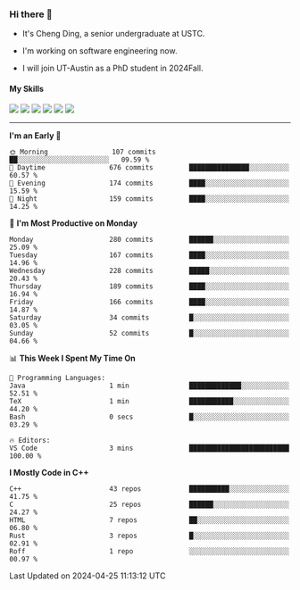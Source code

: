 ### Hi there 👋

* It's Cheng Ding, a senior undergraduate at USTC.
  
* I'm working on software engineering now.

* I will join UT-Austin as a PhD student in 2024Fall.

#### My Skills

![](https://img.shields.io/badge/C++-65318e?logo=cplusplus&logoColor=fff)
![](https://img.shields.io/badge/Python-3e74a2?logo=python&logoColor=fff)
![](https://img.shields.io/badge/C-5654a2?logo=c&logoColor=fff)
![](https://img.shields.io/badge/Go-00aaff?logo=go&logoColor=fff)
![](https://img.shields.io/badge/Docker-0088ff?logo=docker&logoColor=fff)
![](https://img.shields.io/badge/Apache-D22128?logo=apache&logoColor=fff)

---
<!--START_SECTION:waka-->
**I'm an Early 🐤** 

```text
🌞 Morning                107 commits         ██░░░░░░░░░░░░░░░░░░░░░░░   09.59 % 
🌆 Daytime                676 commits         ███████████████░░░░░░░░░░   60.57 % 
🌃 Evening                174 commits         ████░░░░░░░░░░░░░░░░░░░░░   15.59 % 
🌙 Night                  159 commits         ████░░░░░░░░░░░░░░░░░░░░░   14.25 % 
```
📅 **I'm Most Productive on Monday** 

```text
Monday                   280 commits         ██████░░░░░░░░░░░░░░░░░░░   25.09 % 
Tuesday                  167 commits         ████░░░░░░░░░░░░░░░░░░░░░   14.96 % 
Wednesday                228 commits         █████░░░░░░░░░░░░░░░░░░░░   20.43 % 
Thursday                 189 commits         ████░░░░░░░░░░░░░░░░░░░░░   16.94 % 
Friday                   166 commits         ████░░░░░░░░░░░░░░░░░░░░░   14.87 % 
Saturday                 34 commits          █░░░░░░░░░░░░░░░░░░░░░░░░   03.05 % 
Sunday                   52 commits          █░░░░░░░░░░░░░░░░░░░░░░░░   04.66 % 
```


📊 **This Week I Spent My Time On** 

```text
💬 Programming Languages: 
Java                     1 min               █████████████░░░░░░░░░░░░   52.51 % 
TeX                      1 min               ███████████░░░░░░░░░░░░░░   44.20 % 
Bash                     0 secs              █░░░░░░░░░░░░░░░░░░░░░░░░   03.29 % 

🔥 Editors: 
VS Code                  3 mins              █████████████████████████   100.00 % 
```

**I Mostly Code in C++** 

```text
C++                      43 repos            ██████████░░░░░░░░░░░░░░░   41.75 % 
C                        25 repos            ██████░░░░░░░░░░░░░░░░░░░   24.27 % 
HTML                     7 repos             ██░░░░░░░░░░░░░░░░░░░░░░░   06.80 % 
Rust                     3 repos             █░░░░░░░░░░░░░░░░░░░░░░░░   02.91 % 
Roff                     1 repo              ░░░░░░░░░░░░░░░░░░░░░░░░░   00.97 % 
```




 Last Updated on 2024-04-25 11:13:12 UTC
<!--END_SECTION:waka-->
